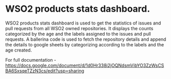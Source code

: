 # WSO2 products stats dashboard.

WSO2 products stats dashboard is used to get the statistics of issues and pull requests from all WSO2 owned repositories. It displays the counts categorized by the age and the labels assigned to the issues and pull requests.
A ballerina code is used to fetch the repository details and append the details to google sheets by categorizing according to the labels and the age created.


For full documentation - https://docs.google.com/document/d/1d0Hr338i2jOQNdsmVibYO3ZzWsCSBA6SxsqeTZzN3cs/edit?usp=sharing